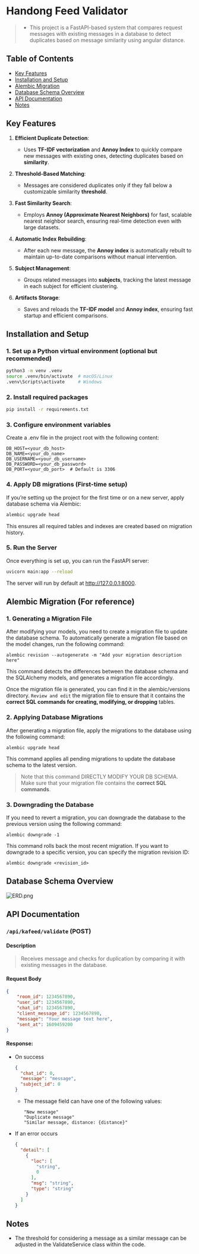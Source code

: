 # Handong Feed Validator
> - This project is a FastAPI-based system that compares request messages with existing messages in a database to detect duplicates based on message similarity using angular distance.

## Table of Contents
- [Key Features](#key-features)
- [Installation and Setup](#installation-and-setup)
- [Alembic Migration](#alembic-migration-for-reference)
- [Database Schema Overview](#database-schema-overview)
- [API Documentation](#api-documentation)
- [Notes](#notes)

## Key Features

1. **Efficient Duplicate Detection**: 
   - Uses **TF-IDF vectorization** and **Annoy Index** to quickly compare new messages with existing ones, detecting duplicates based on **similarity**.

2. **Threshold-Based Matching**: 
   - Messages are considered duplicates only if they fall below a customizable similarity **threshold**.

3. **Fast Similarity Search**: 
   - Employs **Annoy (Approximate Nearest Neighbors)** for fast, scalable nearest neighbor search, ensuring real-time detection even with large datasets.

4. **Automatic Index Rebuilding**: 
   - After each new message, the **Annoy index** is automatically rebuilt to maintain up-to-date comparisons without manual intervention.

5. **Subject Management**: 
   - Groups related messages into **subjects**, tracking the latest message in each subject for efficient clustering.

6. **Artifacts Storage**: 
   - Saves and reloads the **TF-IDF model** and **Annoy index**, ensuring fast startup and efficient comparisons.

## Installation and Setup
### 1. Set up a Python virtual environment (optional but recommended)
```bash
python3 -m venv .venv
source .venv/bin/activate  # macOS/Linux
.venv\Scripts\activate     # Windows
```

### 2. Install required packages

```bash
pip install -r requirements.txt
```

### 3. Configure environment variables

Create a .env file in the project root with the following content:

```env
DB_HOST=<your_db_host>
DB_NAME=<your_db_name>
DB_USERNAME=<your_db_username>
DB_PASSWORD=<your_db_password>
DB_PORT=<your_db_port>  # Default is 3306
```

### 4. Apply DB migrations (First-time setup)
If you’re setting up the project for the first time or on a new server, apply database schema via Alembic:

```bash
alembic upgrade head
```
This ensures all required tables and indexes are created based on migration history.


### 5. Run the Server

Once everything is set up, you can run the FastAPI server:

```bash
uvicorn main:app --reload
```
The server will run by default at http://127.0.0.1:8000.

## Alembic Migration (For reference)
### 1. Generating a Migration File
After modifying your models, you need to create a migration file to update the database schema. To automatically generate a migration file based on the model changes, run the following command:
```shell
alembic revision --autogenerate -m "Add your migration description here"
```
This command detects the differences between the database schema and the SQLAlchemy models, and generates a migration file accordingly.

Once the migration file is generated, you can find it in the alembic/versions directory. `Review and edit` the migration file to ensure that it contains the **correct SQL commands for creating, modifying, or dropping** tables.

### 2.  Applying Database Migrations
After generating a migration file, apply the migrations to the database using the following command:
```shell
alembic upgrade head
```
This command applies all pending migrations to update the database schema to the latest version.
> Note that this command DIRECTLY MODIFY YOUR DB SCHEMA.   
> Make sure that your migration file contains the **correct SQL commands**.

### 3. Downgrading the Database
If you need to revert a migration, you can downgrade the database to the previous version using the following command:
```shell
alembic downgrade -1
```
This command rolls back the most recent migration. If you want to downgrade to a specific version, you can specify the migration revision ID:
```shell
alembic downgrade <revision_id>
```


## Database Schema Overview
![ERD.png](assets/ERD.png)

## API Documentation
### `/api/kafeed/validate` (POST)
#### Description
>Receives message and checks for duplication by comparing it with existing messages in the database.

#### Request Body
```json
{
    "room_id": 1234567890,
    "user_id": 1234567890,
    "chat_id": 1234567890,
    "client_message_id": 1234567890,
    "message": "Your message text here",
    "sent_at": 1609459200
}
```
#### Response:
- On success
  ```json
  {
    "chat_id": 0,
    "message": "message",
    "subject_id": 0
  }
   ```
  - The message field can have one of the following values:
      ```
      "New message"
      "Duplicate message"
      "Similar message, distance: {distance}"
      ```

- If an error occurs 
  ```json
  {
    "detail": [
      {
        "loc": [
          "string",
          0
        ],
        "msg": "string",
        "type": "string"
      }
    ]
  }
  ```

## Notes
- The threshold for considering a message as a similar message can be adjusted in the ValidateService class within the code.
